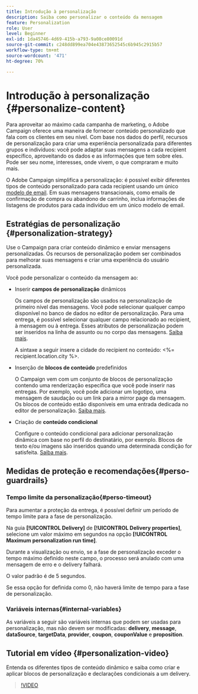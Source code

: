 ```yaml
---
title: Introdução à personalização
description: Saiba como personalizar o conteúdo da mensagem
feature: Personalization
role: User
level: Beginner
exl-id: 1da45746-4d69-415b-a793-9a08ce80091d
source-git-commit: c248dd899ea704e43873652545c6b945c2915b57
workflow-type: tm+mt
source-wordcount: '471'
ht-degree: 70%

---
```


# Introdução à personalização {#personalize-content}

Para aproveitar ao máximo cada campanha de marketing, o Adobe Campaign oferece uma maneira de fornecer conteúdo personalizado que fala com os clientes em seu nível. Com base nos dados do perfil, recursos de personalização para criar uma experiência personalizada para diferentes grupos e indivíduos: você pode adaptar suas mensagens a cada recipient específico, aproveitando os dados e as informações que tem sobre eles. Pode ser seu nome, interesses, onde vivem, o que compraram e muito mais.

O Adobe Campaign simplifica a personalização: é possível exibir diferentes tipos de conteúdo personalizado para cada recipient usando um único [modelo de email](create-templates.md). Em suas mensagens transacionais, como emails de confirmação de compra ou abandono de carrinho, inclua informações de listagens de produtos para cada indivíduo em um único modelo de email.


## Estratégias de personalização {#personalization-strategy}

Use o Campaign para criar conteúdo dinâmico e enviar mensagens personalizadas. Os recursos de personalização podem ser combinados para melhorar suas mensagens e criar uma experiência do usuário personalizada.

Você pode personalizar o conteúdo da mensagem ao:

* Inserir **campos de personalização** dinâmicos

  Os campos de personalização são usados na personalização de primeiro nível das mensagens. Você pode selecionar qualquer campo disponível no banco de dados no editor de personalização. Para uma entrega, é possível selecionar qualquer campo relacionado ao recipient, à mensagem ou à entrega. Esses atributos de personalização podem ser inseridos na linha de assunto ou no corpo das mensagens. [Saiba mais](personalization-fields.md).

  A sintaxe a seguir insere a cidade do recipient no conteúdo: &lt;%= recipient.location.city %>.

* Inserção de **blocos de conteúdo** predefinidos

  O Campaign vem com um conjunto de blocos de personalização contendo uma renderização específica que você pode inserir nas entregas. Por exemplo, você pode adicionar um logotipo, uma mensagem de saudação ou um link para a mirror page da mensagem. Os blocos de conteúdo estão disponíveis em uma entrada dedicada no editor de personalização. [Saiba mais](personalization-blocks.md).

* Criação de **conteúdo condicional**

  Configure o conteúdo condicional para adicionar personalização dinâmica com base no perfil do destinatário, por exemplo. Blocos de texto e/ou imagens são inseridos quando uma determinada condição for satisfeita. [Saiba mais](conditions.md).

<!--* Add **personalized offers**
    
    Insert personalized offers in your message content, depending on the recipient location, the current weather, or the last purchase order.
-->


## Medidas de proteção e recomendações{#perso-guardrails}

### Tempo limite da personalização{#perso-timeout}

Para aumentar a proteção da entrega, é possível definir um período de tempo limite para a fase de personalização.

Na guia **[!UICONTROL Delivery]** de **[!UICONTROL Delivery properties]**, selecione um valor máximo em segundos na opção **[!UICONTROL Maximum personalization run time]**.

Durante a visualização ou envio, se a fase de personalização exceder o tempo máximo definido neste campo, o processo será anulado com uma mensagem de erro e o delivery falhará.

O valor padrão é de 5 segundos.

Se essa opção for definida como 0, não haverá limite de tempo para a fase de personalização.


### Variáveis internas{#internal-variables}

As variáveis a seguir são variáveis internas que podem ser usadas para personalização, mas não devem ser modificadas: **delivery**, **message**, **dataSource**, **targetData**, **provider**, **coupon**, **couponValue** e **proposition**.


## Tutorial em vídeo {#personalization-video}

Entenda os diferentes tipos de conteúdo dinâmico e saiba como criar e aplicar blocos de personalização e declarações condicionais a um delivery.


>[!VIDEO](https://video.tv.adobe.com/v/335734?quality=12)
